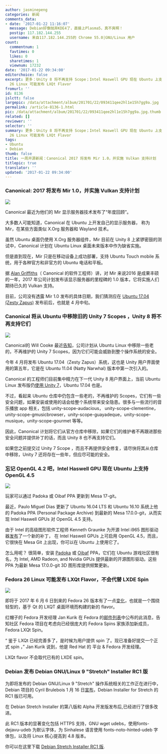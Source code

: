 ```yaml
---
author: jasminepeng
categories: 新闻
comments_data:
- date: '2017-01-22 11:16:07'
  message: Debian好像抛弃KDE4了，直接上Plasma5，真不爽啊！
  postip: 117.182.144.255
  username: 来自117.182.144.255的 Chrome 55.0|GNU/Linux 用户
count:
  commentnum: 1
  favtimes: 0
  likes: 0
  sharetimes: 1
  viewnum: 17232
date: '2017-01-22 09:34:00'
editorchoice: false
excerpt: 更多：Unity 8 将不再支持 Scope；Intel Haswell GPU 现在 Ubuntu 上支持 OpenGL 4.5；Fedora
  26 Linux 可能发布 LXQt Flavor
fromurl: ''
id: 8136
islctt: false
largepic: /data/attachment/album/201701/22/093411qee2hl1e15h7gg9a.jpg
permalink: /article-8136-1.html
pic: /data/attachment/album/201701/22/093411qee2hl1e15h7gg9a.jpg.thumb.jpg
related: []
reviewer: ''
selector: ''
summary: 更多：Unity 8 将不再支持 Scope；Intel Haswell GPU 现在 Ubuntu 上支持 OpenGL 4.5；Fedora
  26 Linux 可能发布 LXQt Flavor
tags:
- Ubuntu
- Debian
thumb: false
title: 一周开源新闻：Canonical 2017 将发布 Mir 1.0，并实施 Vulkan 支持计划
titlepic: true
translator: ''
updated: '2017-01-22 09:34:00'
---
```


### Canonical: 2017 将发布 Mir 1.0，并实施 Vulkan 支持计划


![](/data/attachment/album/201701/22/093411qee2hl1e15h7gg9a.jpg)


Canonical 最近为他们的 Mir 显示服务器技术发布了“年度回顾”。


大多数人可能知道，Canonical 在 Ubuntu 上开发自己的显示服务器， 称为 Mir，在某些方面类似 X.Org 服务器和 Wayland 技术。


虽然 Ubuntu 桌面仍使用 X.Org 服务器组件，Mir 目前在 Unity 8 上紧锣密鼓的测试中，Canonical 计划在 Ubuntu Linux 桌面未来版本中作为缺省实施。


但是直到现在，Mir 只是在移动设备上成功部署，支持 Ubuntu Touch mobile 系统，用于各种官方和非官方的 Ubuntu 电话和平板。


据 [Alan Griffiths](http://insights.ubuntu.com/2017/01/17/mir-2016-end-of-year-review/)（ Canonical 的软件工程师）讲，对 Mir 来说2016 是成果丰硕的一年，2017 年公司计划发布该显示服务器的里程碑的 1.0 版本，它将实施人们期待已久的 Vulkan 支持。


目前，公司没有透露 Mir 1.0 发布的具体日期，我们猜测应在 [Ubuntu 17.04 (Zesty Zapus)](http://news.softpedia.com/news/ubuntu-17-04-skips-first-alpha-for-opt-in-flavors-gcc-6-3-0-hits-the-repository-511456.shtml) 发布前后，也就是 4 月中旬。


### Canonical 将从 Ubuntu 中移除旧的 Unity 7 Scopes ，Unity 8 将不再支持它们


![](/data/attachment/album/201701/22/093412i5usqfwquxfxw4ux.jpg)


Canonical的 Will Cooke 最近[告知](https://lists.ubuntu.com/archives/ubuntu-desktop/2017-January/004845.html)，公司计划从 Ubuntu Linux 中移除一些老的，不再维护的 Unity 7 Scopes，因为它们可能会威胁到整个操作系统的安全。


今年 4 月将发布 Ubuntu 17.04（Zesty Zapus）系统，这也是 Unity 用户界面使用的第五年，它是在 Ubuntu 11.04 (Natty Narwhal) 版本中第一次引入的。


Canonical 的工程师们目前集中精力在下一代 Unity 8 用户界面上，当前 Ubuntu Linux 发布版仍[使用 Unity 7](http://news.softpedia.com/news/canonical-will-soon-make-it-easier-to-enable-unity-7-low-graphics-mode-in-ubuntu-511760.shtml)，Ubuntu 17.04 也是。


不过，看起来 Ubuntu 仓库中仍包含一些老的，不再维护的 Scopes，它们有一些安全问题，如果安装或使用的话会给整个系统带来安全隐患。很多与一些流行的音乐播放 app 相关，包括 unity-scope-audacious， unity-scope-clementine，unity-scope-gmusicbrowser，unity-scope-guayadeque，unity-scope-musique，unity-scope-gourmet 等等。


因此，Canonical 计划将它们从官方仓库中移除，如果它们的维护者不再跟进那些安全问题并提供补丁的话，而且 Unity 8 也不再支持它们。


如果您之前提交过 Unity 7 Scope ，而且不再提供安全修复，请尽快将其从仓库中移除，Unity 7 还将存在一些年，但应尽可能的安全。 


### 忘记 OpenGL 4.2 吧，Intel Haswell GPU 现在 Ubuntu 上支持 OpenGL 4.5


![](/data/attachment/album/201701/22/093413q8lmvatiasmnnatm.jpg)


玩家可以通过 Padoka 或 Oibaf PPA 更新到 Mesa 17-git。


最近，Paulo Miguel Dias 更新了 Ubuntu 16.04 LTS 和 Ubuntu 16.10 系统上他的 Padoka PPA (Personal Package Archive) 到最新的 Mesa 17.0.0-git，从而实现 Intel Haswell GPUs 对 OpenGL 4.5 支持。


由于 Intel 的高级图形软件工程师 Kenneth Graunke 为开源 Intel i965 图形驱动器[发布](https://lists.freedesktop.org/archives/mesa-dev/2017-January/140908.html)了一个新的补丁， 在 Intel Haswell GPUs 上可启用 OpenGL 4.5，而且，它很快在 Mesa Git 上出现，你可以在 Ubuntu 上使用它了。


怎么用呢？ 很简单，安装 [Padoka](https://launchpad.net/%7Epaulo-miguel-dias/+archive/ubuntu/mesa) 或 [Oibaf](https://launchpad.net/%7Eoibaf/+archive/ubuntu/graphics-drivers/) PPA，它们在 Ubuntu 游戏社区很有名，为 Intel, AMD Radeon, and Nvidia GPUs 提供最新的开源图形驱动。这些 PPA 为最新 Mesa 17.0.0-git 3D 图形库提供频繁更新。


### Fedora 26 Linux 可能发布 LXQt Flavor，不会代替 LXDE Spin


![](/data/attachment/album/201701/22/093414m1xvrfjfyvxrlyjz.jpg)


即将于 2017 年 6 月 6 日到来的 Fedora 26 版本有了一点[变化](https://fedoraproject.org/wiki/Changes/LXQt_Spin)，也就是一个围绕轻型的，基于 Qt 的 LXQT 桌面环境而构建的新的 flavor。


红帽子的 Fedora 开发经理 Jan Kurik 在 Fedora 的[邮件列表](https://lists.fedoraproject.org/archives/list/devel@lists.fedoraproject.org/thread/E2Z7365TH64DZCPM7VYE66VCYVJPV26F/)中公布的此消息，告知社区 Fedora 项目在考虑向已经很庞大的 Fedora Spins 家族添加新成员，Fedora LXQt Spin。


“ 鉴于 LXQt 已经完善多了，是时候为用户提供 spin 了。现已准备好提交一个正式 spin ，” Jan Kurik 说到，他是 Red Hat 的 平台 & Fedora 开发经理。


LXQt flavor 不会取代已有的 LXDE spin。


### Debian 发布 Debian GNU/Linux 9 "Stretch" Installer RC1 版


为即将发布的 Debian GNU/Linux 9 "Stretch" 操作系统相关的工作正在进行中，Debian 项目的 Cyril Brulebois 1 月 16 日[宣布](https://lists.debian.org/debian-devel-announce/2017/01/msg00004.html)，Debian Installer for Stretch 的 RC1 版已可用。


在 Debian Stretch Installer 的第八版和 Alpha 开发版发布后,已经进行了很多改进。


此 RC1 版本的显著变化包括 HTTPS 支持，GNU wget udebs，使用fonts-dejavu-udeb 为默认字体，为 Sinhalese 语言使用 fonts-noto-hinted-udeb 字体包，以及将 Linux 核心提高到 4.8 版本。


你可以在这里下载 [Debian Stretch Installer RC1 版](http://linux.softpedia.com/get/System/Installer-Setup/Debian-Installer-94459.shtml).